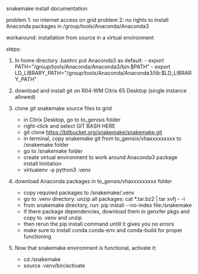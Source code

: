 snakemake install documentation

problem 1: 	no internet access on  grid 
problem 2: 	no rights to install Anaconda packages in /group/tools/Anaconda/Anaconda3

workaround:	installation from source in a virtual environment

steps:
1. In home directory .bashrc put Anaconda3 as default:
        - export PATH="/group/tools/Anaconda/Anaconda3/bin:$PATH"
        - export LD_LIBRARY_PATH="/group/tools/Anaconda/Anaconda3/lib:$LD_LIBRARY_PATH"

2. download and install git on R04-WM Citrix 65 Desktop (single instance allowed)

3. clone git snakemake source files to grid
	- in Citrix Desktop, go to to_genisis folder
	- right-click and select GIT BASH HERE
	- git clone https://bitbucket.org/snakemake/snakemake.git
	- in terminal, copy snakemake git from to_genisis/vhaxxxxxxxxx to /snakemake folder
	- go to /snakemake folder
	- create virtual environment to work around Anaconda3 package install limitation
	- virtualenv -p python3 .venv

4. download Anaconda packages in to_gensis/vhaxxxxxxxxx folder
	- copy required packages to /snakemake/.venv
	- go to .venv directory: unzip all packages: cat *.tar.bz2 | tar xvfj - -i
	- from snakemake directory, run: pip install --no-index file:/snakemake
	- if there package dependencies, download them in genxfer pkgs and copy to .venv and unzip
	- then rerun the pip install command untill it gives you no errors
	- make sure to install conda conda-env and conda-build for proper functioning

5. Now that snakemake environment is functional, activate it: 
	- cd /snakemake
	- source .venv/bin/activate
